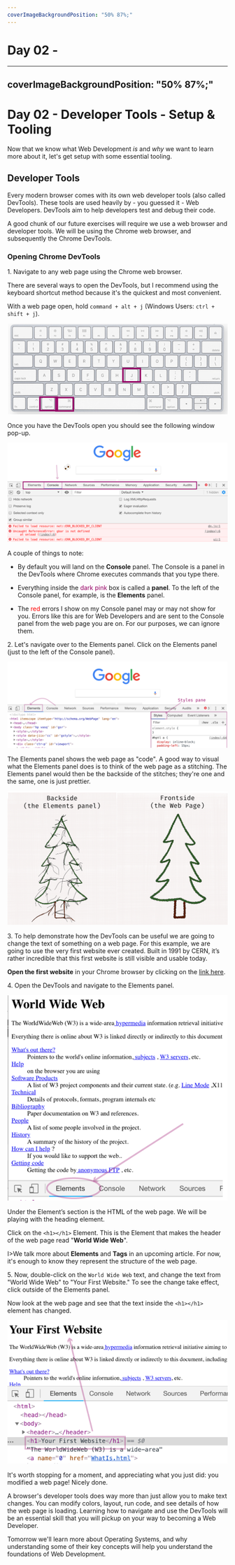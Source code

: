 ```yaml
---
coverImageBackgroundPosition: "50% 87%;"
---
```


# Day 02 - 

---
coverImageBackgroundPosition: "50% 87%;"
---

# Day 02 - Developer Tools - Setup & Tooling

Now that we know what Web Development *is* and *why* we want to learn more about it, let's get setup with some essential tooling.

## Developer Tools

Every modern browser comes with its own web developer tools (also called DevTools). These tools are used heavily by - you guessed it - Web Developers. DevTools aim to help developers test and debug their code.

A good chunk of our future exercises will require we use a web browser and developer tools.  We will be using the Chrome web browser, and subsequently the Chrome DevTools.

### Opening Chrome DevTools

1\. Navigate to any web page using the Chrome web browser.

There are several ways to open the DevTools, but I recommend using the keyboard shortcut method because it's the quickest and most convenient.    

With a web page open, hold `command + alt + j` (Windows Users: `ctrl + shift + j`).

![](public/assets/4-keyboard.png)

Once you have the DevTools open you should see the following window pop-up.

![](public/assets/devtools-1.png)

A couple of things to note:

* By default you will land on the **Console** panel.  The Console is a panel in the DevTools where Chrome executes commands that you type there.

* Everything inside the <span style="color:#960064">dark pink</span> box is called a **panel**.  To the left of the Console panel, for example, is the **Elements** panel.

* The <span style="color:red">red</span> errors I show on my Console panel may or may not show for you.  Errors like this are for Web Developers and are sent to the Console panel from the web page you are on.  For our purposes, we can ignore them.

2\. Let's navigate over to the Elements panel. Click on the Elements panel (just to the left of the Console panel).

![](public/assets/devtools-2.png)

The Elements panel shows the web page as "code".  A good way to visual what the Elements panel does is to think of the web page as a stitching.  The Elements panel would then be the backside of the stitches; they're one and the same, one is just prettier.

![](public/assets/stitching.png)

3\. To help demonstrate how the DevTools can be useful we are going to change the text of something on a web page.  For this example, we are going to use the very first website ever created.  Built in 1991 by CERN, it’s rather incredible that this first website is still visible and usable today.

**Open the first website** in your Chrome browser by clicking on the [link here](http://info.cern.ch/hypertext/WWW/TheProject.html).

4\. Open the DevTools and navigate to the Elements panel.

![](public/assets/elements-tab.png)

Under the Element’s section is the HTML of the web page.  We will be playing with the heading element.

Click on the `<h1></h1>` Element.  This is the Element that makes the header of the web page read "**World Wide Web**".

I>We talk more about **Elements** and **Tags** in an upcoming article. For now, it's enough to know they represent the structure of the web page.

5\. Now, double-click on the `World Wide Web` text, and change the text from "World Wide Web" to "Your First Website."  To see the change take effect, click outside of the Elements panel.

Now look at the web page and see that the text inside the `<h1></h1>` element has changed.

![](public/assets/change-h1.png)

It's worth stopping for a moment, and appreciating what you just did: you modified a web page!  Nicely done.   

A browser's developer tools does way more than just allow you to make text changes.  You can modify colors, layout, run code, and see details of how the web page is loading.  Learning how to navigate and use the DevTools will be an essential skill that you will pickup on your way to becoming a Web Developer.

Tomorrow we'll learn more about Operating Systems, and why understanding some of their key concepts will help you understand the foundations of Web Development.



